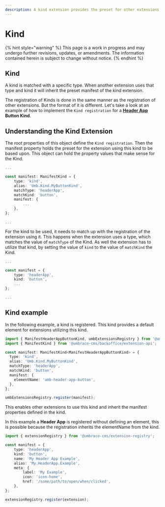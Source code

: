 ```yaml
---
description: A kind extension provides the preset for other extensions to use
---
```


# Kind

{% hint style="warning" %}
This page is a work in progress and may undergo further revisions, updates, or amendments. The information contained herein is subject to change without notice.
{% endhint %}

## Kind

A kind is matched with a specific type. When another extension uses that type and kind it will inherit the preset manifest of the kind extension.

The registration of Kinds is done in the same manner as the registration of other extensions. But the format of it is different. Let's take a look at an example of how to implement the `Kind registration` for a [**Header App**](../extension-types/header-apps.md) **Button Kind**.

## Understanding the Kind Extension

The root properties of this object define the `Kind registration`. Then the manifest property holds the preset for the extension using this kind to be based upon. This object can hold the property values that make sense for the Kind.

```ts
...

const manifest: ManifestKind = {
	type: 'kind',
	alias: 'Umb.Kind.MyButtonKind',
	matchType: 'headerApp',
	matchKind: 'button',
	manifest: {
		...
	},
};

...
```

For the kind to be used, it needs to match up with the registration of the extension using it. This happens when the extension uses a type, which matches the value of `matchType` of the Kind. As well the extension has to utilize that kind, by setting the value of `kind` to the value of `matchKind` the Kind.

```ts
...

const manifest = {
	type: 'headerApp',
	kind: 'button',
	...
};

...
```

## Kind example

In the following example, a kind is registered. This kind provides a default element for extensions utilizing this kind.

```ts
import { ManifestHeaderAppButtonKind, umbExtensionsRegistry } from '@umbraco-cms/backoffice/extension-registry';
import { ManifestKind } from '@umbraco-cms/backoffice/extension-api';

const manifest: ManifestKind<ManifestHeaderAppButtonKind> = {
  type: 'kind',
  alias: 'Umb.Kind.MyButtonKind',
  matchType: 'headerApp',
  matchKind: 'button',
  manifest: {
    elementName: 'umb-header-app-button',
  },
};

umbExtensionsRegistry.register(manifest);
```

This enables other extensions to use this kind and inherit the manifest properties defined in the kind.

In this example a **Header App** is registered without defining an element, this is possible because the registration inherits the elementName from the kind.

```ts
import { extensionRegistry } from '@umbraco-cms/extension-registry';

const manifest = {
	type: 'headerApp',
	kind: 'button',
	name: 'My Header App Example',
	alias: 'My.HeaderApp.Example',
	meta: {
		label: 'My Example',
		icon: 'icon-home',
		href: '/some/path/to/open/when/clicked',
	},
};

extensionRegistry.register(extension);
```
